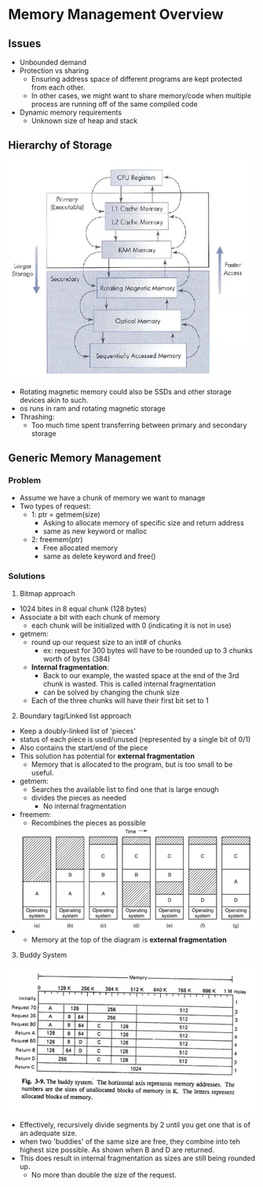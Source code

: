 # Memory Management Overview

## Issues

- Unbounded demand
- Protection vs sharing
  - Ensuring address space of different programs are kept protected from each other.
  - In other cases, we might want to share memory/code when multiple process are running off of the same compiled code
- Dynamic memory requirements
  - Unknown size of heap and stack

## Hierarchy of Storage

![example](img/4/storagehierarchy.png)

- Rotating magnetic memory could also be SSDs and other storage devices akin to such.
- os runs in ram and rotating magnetic storage
- Thrashing:
  - Too much time spent transferring between primary and secondary storage

## Generic Memory Management

### Problem

- Assume we have a chunk of memory we want to manage
- Two types of request:
  - 1: ptr = getmem(size)
    - Asking to allocate memory of specific size and return address
    - same as new keyword or malloc
  - 2: freemem(ptr)
    - Free allocated memory
    - same as delete keyword and free()

### Solutions

1) Bitmap approach

- 1024 bites in 8 equal chunk (128 bytes)
- Associate a bit with each chunk of memory
  - each chunk will be initialized with 0 (indicating it is not in use)
- getmem:
  - round up our request size to an int# of chunks
    - ex: request for 300 bytes will have to be rounded up to 3 chunks worth of bytes (384)
  - **Internal fragmentation**:
    - Back to our example, the wasted space at the end of the 3rd chunk is wasted. This is called internal fragmentation
    - can be solved by changing the chunk size
  - Each of the three chunks will have their first bit set to 1

2) Boundary tag/Linked list approach

- Keep a doubly-linked list of 'pieces'
- status of each piece is used/unused (represented by a single bit of 0/1)
- Also contains the start/end of the piece
- This solution has potential for **external fragmentation**
  - Memory that is allocated to the program, but is too small to be useful.
- getmem:
  - Searches the available list to find one that is large enough
  - divides the pieces as needed
    - No internal fragmentation
- freemem:
  - Recombines the pieces as possible
- ![visual example](img/4/boundarytag.png)
  - Memory at the top of the diagram is **external fragmentation**

3) Buddy System

![alt text](img/4/buddysys.png)

- Effectively, recursively divide segments by 2 until you get one that is of an adequate size.
- when two 'buddies' of the same size are free, they combine into teh highest size possible. As shown when B and D are returned.
- This does result in internal fragmentation as sizes are still being rounded up.
  - No more than double the size of the request.
